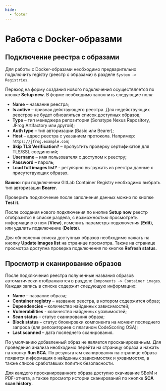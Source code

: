 ```yaml
---
hide:
  - footer
---
```


# Работа с Docker-образами

## Подключение реестра с образами

Для работы с Docker-образами необходимо предварительно подключить registry (реестр с образами) в разделе `System -> Registries`.

Переход на форму создания нового подключения осуществляется по кнопке **Setup new**. В форме необходимо заполнить следующие поля:

- **Name** – название реестра;
- **Is active** – признак действующего реестра. Для недействующих реестров не будет обновляться список доступных образов;
- **Type** – тип менеджера репозитория (Sonatype Nexus Repository, JFrog Artifactory или другой);
- **Auth type** – тип авторизации (Basic или Bearer);
- **Host** – адрес реестра с указанием протокола. Например: `https://jfrog.example.com`;
- **Skip TLS Verification?** – пропустить проверку сертификатов для TLS/SSL соединений;
- **Username** – имя пользователя с доступом к реестру;
- **Password** – пароль;
- **Load full images list?** - регулярно выгружать из реестра данные о присутствующих образах.

**Важно**: при подключении GitLab Container Registry необходимо выбрать тип авторизации **Bearer**.

Проверить подключение после заполнения данных можно по кнопке **Test it**.

После создания нового подключения по кнопке **Setup now** реестр отобразится в списке раздела, с возможностью просмотреть информацию о нем (**View**), изменить параметры подключения (**Edit**), или удалить подключение (**Delete**).

Для обновления списка доступных образов необходимо нажать на кнопку **Update images list** на странице просмотра. Также на странице просмотра доступна проверка подключения по кнопке **Refresh status**.

## Просмотр и сканирование образов

После подключения реестра полученные названия образов автоматически отображаются в разделе `Components -> Container images`. Каждая запись в списке содержит следующую информацию:

- **Name** – название образа;
- **Container registry** – название реестра, в котором содержится образ;
- **Dependencies** – количество найденных зависимостей;
- **Vulnerabilities** - количество найденных уязвимостей;
- **Scan status** – статус сканирования образа;
- **Block status** – статус блокировки компонента на момент последнего запроса (для репозиториев с плагином CodeScoring OSA);
- **Last scanned** – дата последнего сканирования.

По умолчанию добавленный образ не является просканированным. Для проведения анализа необходимо перейти на страницу образа и нажать на кнопку **Run SCA**. По результатам сканирования на странице образа появится информация о найденных зависимостях и уязвимостях, а также список сработавших политик безопасности.

Для каждого просканированного образа доступно скачивание SBoM и PDF-отчета, а также просмотр истории сканирований по кнопке **SCA scan history**.
